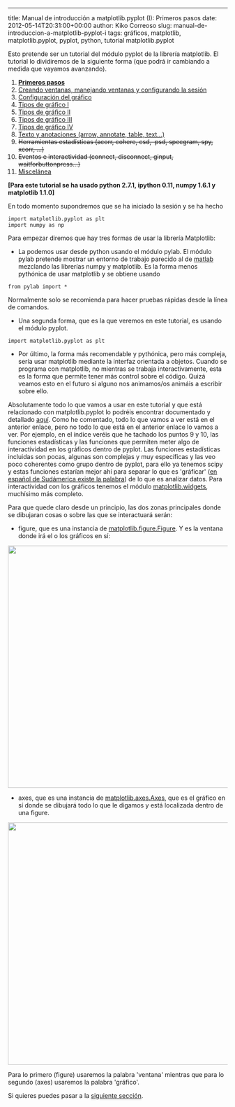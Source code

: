 ---
title: Manual de introducción a matplotlib.pyplot (I): Primeros pasos
date: 2012-05-14T20:31:00+00:00
author: Kiko Correoso
slug: manual-de-introduccion-a-matplotlib-pyplot-i
tags: gráficos, matplotlib, matplotlib.pyplot, pyplot, python, tutorial matplotlib.pyplot

Esto pretende ser un tutorial del módulo pyplot de la librería matplotlib. El tutorial lo dividiremos de la siguiente forma (que podrá ir cambiando a medida que vayamos avanzando).

  1. **[Primeros pasos](http://pybonacci.org/2012/05/14/manual-de-introduccion-a-matplotlib-pyplot-i/ "Manual de introducción a matplotlib.pyplot (I): Primeros pasos")**
  2. [Creando ventanas, manejando ventanas y configurando la sesión](http://pybonacci.org/2012/05/19/manual-de-introduccion-a-matplotlib-pyplot-ii-creando-y-manejando-ventanas-y-configurando-la-sesion/ "Manual de introducción a matplotlib.pyplot (II): Creando y manejando ventanas y configurando la sesión")
  3. [Configuración del gráfico](http://pybonacci.org/2012/05/25/manual-de-introduccion-a-matplotlib-pyplot-iii-configuracion-del-grafico/ "Manual de introducción a matplotlib.pyplot (III): Configuración del gráfico")
  4. [Tipos de gráfico I](http://pybonacci.org/2012/06/04/manual-de-introduccion-a-matplotlib-pyplot-iv-tipos-de-grafico-i/ "Manual de introducción a matplotlib.pyplot (IV): Tipos de gráfico (I)")
  5. [Tipos de gráfico II](http://pybonacci.org/2012/06/23/manual-de-introduccion-a-matplotlib-pyplot-v-tipos-de-grafico-ii/ "Manual de introducción a matplotlib.pyplot (V): Tipos de gráfico (II)")
  6. [Tipos de gráfico III](http://pybonacci.org/2012/07/01/manual-de-introduccion-a-matplotlib-pyplot-vi-tipos-de-grafico-iii/ "Manual de introducción a matplotlib.pyplot (VI): Tipos de gráfico (III)")
  7. [Tipos de gráfico IV](http://pybonacci.org/2012/07/29/manual-de-introduccion-a-matplotlib-pyplot-vii-tipos-de-grafico-iv/ "Manual de introducción a matplotlib.pyplot (VII): Tipos de gráfico (IV)")
  8. [Texto y anotaciones (arrow, annotate, table, text...)](http://pybonacci.org/2012/08/24/manual-de-introduccion-a-matplotlib-pyplot-viii-texto-y-anotaciones/ "Manual de introducción a matplotlib.pyplot (VIII): Texto y anotaciones")
  9. <del>Herramientas estadísticas (acorr, cohere, csd,  psd, specgram, spy, xcorr, ...)</del>
 10. <del>Eventos e interactividad (connect, disconnect, ginput, waitforbuttonpress...)</del>
 11. [Miscelánea](http://pybonacci.org/2012/08/30/manual-de-introduccion-a-matplotlib-pyplot-ix-miscelanea/ "Manual de introducción a matplotlib.pyplot (IX): Miscelánea")

**[Para este tutorial se ha usado python 2.7.1, ipython 0.11, numpy 1.6.1 y matplotlib 1.1.0]**

En todo momento supondremos que se ha iniciado la sesión y se ha hecho

<pre><code class="language-python">import matplotlib.pyplot as plt
import numpy as np</code></pre>

Para empezar diremos que hay tres formas de usar la librería Matplotlib:

  * La podemos usar desde python usando el módulo pylab. El módulo pylab pretende mostrar un entorno de trabajo parecido al de [matlab](http://guillemborrell.es/blog/carta-abierta-a-mathworks/) mezclando las librerías numpy y matplotlib. Es la forma menos pythónica de usar matplotlib y se obtiene usando

<pre><code class="language-python">from pylab import *</code></pre>

Normalmente solo se recomienda para hacer pruebas rápidas desde la línea de comandos.

  * Una segunda forma, que es la que veremos en este tutorial, es usando el módulo pyplot.

<pre><code class="language-python">import matplotlib.pyplot as plt</code></pre>

  * Por último, la forma más recomendable y pythónica, pero más compleja, sería usar matplotlib mediante la interfaz orientada a objetos. Cuando se programa con matplotlib, no mientras se trabaja interactivamente, esta es la forma que permite tener más control sobre el código. Quizá veamos esto en el futuro si alguno nos animamos/os animáis a escribir sobre ello.

Absolutamente todo lo que vamos a usar en este tutorial y que está relacionado con matplotlib.pyplot lo podréis encontrar documentado y detallado [aquí](http://matplotlib.sourceforge.net/api/pyplot_api.html#module-matplotlib.pyplot "Documentación oficial de matplotlib.pyplot (1.1.0)"). Como he comentado, todo lo que vamos a ver está en el anterior enlace, pero no todo lo que está en el anterior enlace lo vamos a ver. Por ejemplo, en el índice veréis que he tachado los puntos 9 y 10, las funciones estadísticas y las funciones que permiten meter algo de interactividad en los gráficos dentro de pyplot. Las funciones estadísticas incluidas son pocas, algunas son complejas y muy específicas y las veo poco coherentes como grupo dentro de pyplot, para ello ya tenemos scipy y estas funciones estarían mejor ahí para separar lo que es 'gráficar' ([en español de Sudámerica existe la palabra](http://buscon.rae.es/draeI/SrvltGUIBusUsual?TIPO_HTML=2&TIPO_BUS=3&LEMA=graficar)) de lo que es analizar datos. Para interactividad con los gráficos tenemos el módulo [matplotlib.widgets](http://matplotlib.sourceforge.net/api/widgets_api.html#module-matplotlib.widgets), muchísimo más completo.

<!--more-->

Para que quede claro desde un principio, las dos zonas principales donde se dibujaran cosas o sobre las que se interactuará serán:

  * figure, que es una instancia de [matplotlib.figure.Figure](http://matplotlib.sourceforge.net/api/figure_api.html#matplotlib.figure.Figure). Y es la ventana donde irá el o los gráficos en sí:

[<img class="aligncenter size-full wp-image-255" title="Figure" src="http://pybonacci.org/wp-content/uploads/2012/04/pantallazo-del-2012-04-23-213736.png" alt="" width="652" height="554" srcset="https://pybonacci.es/wp-content/uploads/2012/04/pantallazo-del-2012-04-23-213736.png 652w, https://pybonacci.es/wp-content/uploads/2012/04/pantallazo-del-2012-04-23-213736-300x254.png 300w" sizes="(max-width: 652px) 100vw, 652px" />](http://pybonacci.org/wp-content/uploads/2012/04/pantallazo-del-2012-04-23-213736.png)

  * axes, que es una instancia de [matplotlib.axes.Axes](http://matplotlib.sourceforge.net/api/axes_api.html#matplotlib.axes.Axes), que es el gráfico en sí donde se dibujará todo lo que le digamos y está localizada dentro de una figure.

[<img class="aligncenter size-full wp-image-256" title="Axes" src="http://pybonacci.org/wp-content/uploads/2012/04/pantallazo-del-2012-04-23-213814.png" alt="" width="652" height="554" srcset="https://pybonacci.es/wp-content/uploads/2012/04/pantallazo-del-2012-04-23-213814.png 652w, https://pybonacci.es/wp-content/uploads/2012/04/pantallazo-del-2012-04-23-213814-300x254.png 300w" sizes="(max-width: 652px) 100vw, 652px" />](http://pybonacci.org/wp-content/uploads/2012/04/pantallazo-del-2012-04-23-213814.png)

Para lo primero (figure) usaremos la palabra 'ventana' mientras que para lo segundo (axes) usaremos la palabra 'gráfico'.

Si quieres puedes pasar a la [siguiente sección](http://pybonacci.org/2012/05/19/manual-de-introduccion-a-matplotlib-pyplot-ii-creando-y-manejando-ventanas-y-configurando-la-sesion/).